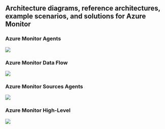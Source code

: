 ## Architecture diagrams, reference architectures, example scenarios, and solutions for Azure Monitor

### Azure Monitor Agents 
<img src="https://github.com/eshlomo1/Azure-Monitor-Ninja-Training.MD/blob/master/Diagrams/Azure%20Monitor%20Agents.png">


### Azure Monitor Data Flow
<img src="https://github.com/eshlomo1/Azure-Monitor-Ninja-Training.MD/blob/master/Diagrams/Azure%20Monitor%20Data%20Flow.png">


### Azure Monitor Sources Agents
<img src="https://github.com/eshlomo1/Azure-Monitor-Ninja-Training.MD/blob/master/Diagrams/Azure%20Monitor_Sources_Agents_Diagram.png">


### Azure Monitor High-Level 
<img src="https://github.com/eshlomo1/Azure-Monitor-Ninja-Training.MD/blob/master/Diagrams/AzureMonitor.png">


